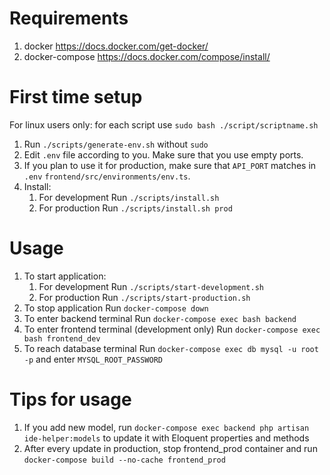 # Requirements
1. docker https://docs.docker.com/get-docker/
2. docker-compose https://docs.docker.com/compose/install/
# First time setup
For linux users only: for each script use `sudo bash ./script/scriptname.sh`

1. Run `./scripts/generate-env.sh` without `sudo`
2. Edit `.env` file according to you. Make sure that you use empty ports.
3. If you plan to use it for production, make sure that `API_PORT` matches in `.env` `frontend/src/environments/env.ts`.
4. Install:
    1. For development Run `./scripts/install.sh`
    2. For production Run `./scripts/install.sh prod`
    
# Usage
1. To start application:
    1. For development Run `./scripts/start-development.sh`
    2. For production Run `./scripts/start-production.sh`
2. To stop application Run `docker-compose down`
3. To enter backend terminal Run `docker-compose exec bash backend`
4. To enter frontend terminal (development only) Run `docker-compose exec bash frontend_dev`
5. To reach database terminal Run `docker-compose exec db mysql -u root -p` and enter `MYSQL_ROOT_PASSWORD`

# Tips for usage
1. If you add new model, run `docker-compose exec backend php artisan ide-helper:models` to update it with Eloquent properties and methods
2. After every update in production, stop frontend_prod container and run `docker-compose build --no-cache frontend_prod`
